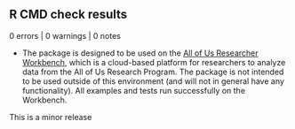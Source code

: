 ## R CMD check results

0 errors | 0 warnings | 0 notes

* The package is designed to be used on the [All of Us Researcher Workbench](https://www.researchallofus.org/data-tools/workbench/), which is a cloud-based platform for researchers to analyze data from the All of Us Research Program. The package is not intended to be used outside of this environment (and will not in general have any functionality). All examples and tests run successfully on the Workbench.

This is a minor release

